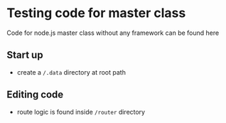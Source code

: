 # Testing code for master class

Code for node.js master class without any framework can be found here

## Start up
* create a `/.data` directory at root path

## Editing code
* route logic is found inside `/router` directory

